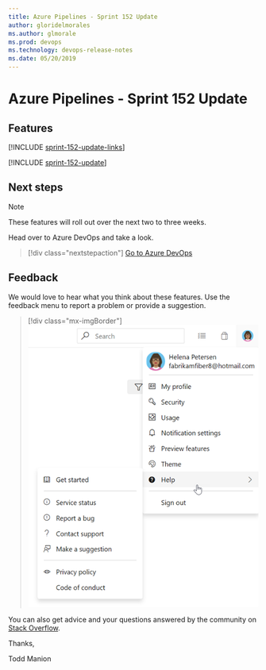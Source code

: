 ```yaml
---
title: Azure Pipelines - Sprint 152 Update
author: gloridelmorales
ms.author: glmorale
ms.prod: devops
ms.technology: devops-release-notes
ms.date: 05/20/2019
---
```


# Azure Pipelines - Sprint 152 Update

## Features

[!INCLUDE [sprint-152-update-links](../_shared/pipelines/sprint-152-update-links.md)]

[!INCLUDE [sprint-152-update](../_shared/pipelines/sprint-152-update.md)]

## Next steps

> [!NOTE]
> These features will roll out over the next two to three weeks.

Head over to Azure DevOps and take a look.

> [!div class="nextstepaction"]
> [Go to Azure DevOps](https://go.microsoft.com/fwlink/?LinkId=307137&campaign=o~msft~docs~product-vsts~release-notes)

## Feedback

We would love to hear what you think about these features. Use the feedback menu to report a problem or provide a suggestion.

> [!div class="mx-imgBorder"]
> ![Make a suggestion](../../_img/make-a-suggestion.png)

You can also get advice and your questions answered by the community on [Stack Overflow](https://stackoverflow.com/questions/tagged/azure-devops).

Thanks,

Todd Manion
